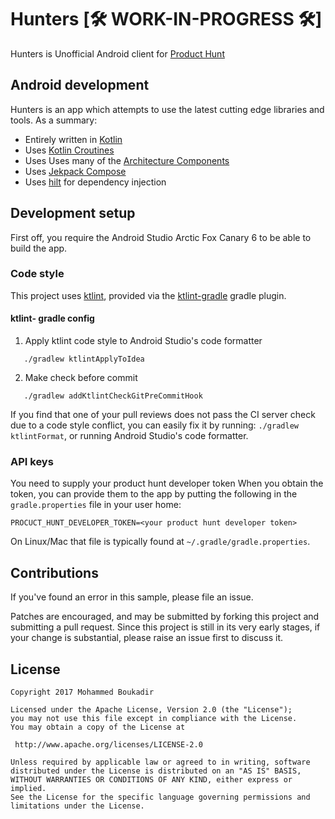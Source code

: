 
# Hunters  [🛠 WORK-IN-PROGRESS 🛠]
 Hunters is Unofficial Android client for [Product Hunt](https://www.producthunt.com/)
 
 
 ## Android development
 
 Hunters is an app which attempts to use the latest cutting edge libraries and tools. As a summary:
 
 * Entirely written in [Kotlin](https://kotlinlang.org/)
 * Uses [Kotlin Croutines ](https://kotlinlang.org/docs/reference/coroutines-overview.html)
 * Uses Uses many of the [Architecture Components](https://developer.android.com/topic/libraries/architecture/)
 * Uses [Jekpack Compose](https://developer.android.com/jetpack/compose)
 * Uses [hilt](https://dagger.dev/hilt/) for dependency injection
 
 ## Development setup
 
 First off, you require the Android Studio Arctic Fox Canary 6 to be able to build the app.
 
 ### Code style

 This project uses [ktlint](https://github.com/pinterest/ktlint), provided via the [ktlint-gradle](https://github.com/jlleitschuh/ktlint-gradle) gradle plugin.

 #### ktlint- gradle config

 1. Apply ktlint code style to Android Studio's code formatter
 ```
    ./gradlew ktlintApplyToIdea
 ```

 2.   Make check before commit
 ```
    ./gradlew addKtlintCheckGitPreCommitHook
 ```

 If you find that one of your pull reviews does not pass the CI server check due to a code style conflict, you can
 easily fix it by running: `./gradlew ktlintFormat`, or running Android Studio's code formatter.

 
 ### API keys
 
 You need to supply your product hunt developer token
 When you obtain the token, you can provide them to the app by putting the following in the
 `gradle.properties` file in your user home:
 
 ```
PROCUCT_HUNT_DEVELOPER_TOKEN=<your product hunt developer token>
 ```
 
 On Linux/Mac that file is typically found at `~/.gradle/gradle.properties`.
 
 ## Contributions
 
 If you've found an error in this sample, please file an issue.
 
 Patches are encouraged, and may be submitted by forking this project and
 submitting a pull request. Since this project is still in its very early stages,
 if your change is substantial, please raise an issue first to discuss it.
 
 ## License
 
 ```
 Copyright 2017 Mohammed Boukadir

Licensed under the Apache License, Version 2.0 (the "License");
you may not use this file except in compliance with the License.
You may obtain a copy of the License at
  
  http://www.apache.org/licenses/LICENSE-2.0
  
Unless required by applicable law or agreed to in writing, software
distributed under the License is distributed on an "AS IS" BASIS,
WITHOUT WARRANTIES OR CONDITIONS OF ANY KIND, either express or implied.
See the License for the specific language governing permissions and
limitations under the License.
  
 ```
